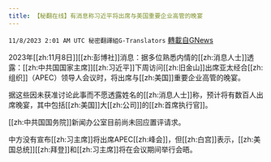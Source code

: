 ```yaml
---
title: 【秘翻在线】有消息称习近平将出席与美国重要企业高管的晚宴
---
```

`11/8/2023 2:01 AM UTC 秘密翻譯組G-Translators` [轉載自GNews](https://gnews.org/articles/1939856)

2023年[[zh:11月8日]][[zh:彭博社]]消息：据多位熟悉内情的[[zh:消息人士]]透露：[[zh:中共国国家主席]][[zh:习近平]]下周访问[[zh:旧金山]]出席亚太经合[[zh:组织]]（APEC）领导人会议时，将出席与[[zh:美国]]重要企业高管的晚宴。

据这些因未获准讨论此事而不愿透露姓名的[[zh:消息人士]]称，预计将有数百人出席晚宴，其中包括[[zh:美国]]大[[zh:公司]]的[[zh:首席执行官]]。

[[zh:中共国国务院]]新闻办公室目前尚未回应置评请求。

中方没有宣布[[zh:习主席]]将出席APEC[[zh:峰会]]，但[[zh:白宫]]表示，[[zh:美国总统]][[zh:拜登]]和[[zh:习主席]]将在会议期间举行会晤。
